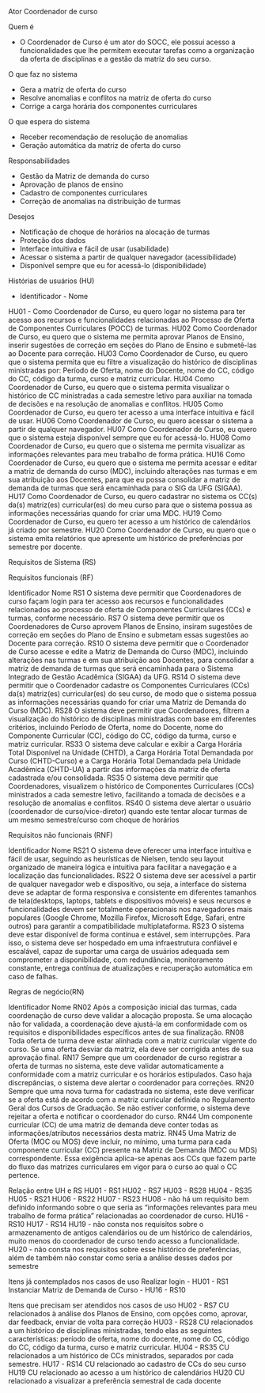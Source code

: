 Ator Coordenador de curso

 Quem é
 - O Coordenador de Curso é um ator do SOCC, ele possui acesso a funcionalidades que lhe permitem executar tarefas como a organização da oferta de disciplinas e a gestão da matriz do seu curso.

O que faz no sistema
- Gera a matriz de oferta do curso 
- Resolve anomalias e conflitos na matriz de oferta do curso  
- Corrige a carga horária dos componentes curriculares

O que espera do sistema
- Receber recomendação de resolução de anomalias
- Geração automática da matriz de oferta do curso  

Responsabilidades
- Gestão da Matriz de demanda do curso
- Aprovação de planos de ensino
- Cadastro de componentes curriculares
- Correção de anomalias na distribuição de turmas

Desejos
- Notificação de choque de horários na alocação de turmas
- Proteção dos dados
- Interface intuitiva e fácil de usar (usabilidade)
- Acessar o sistema a partir de qualquer navegador (acessibilidade)
- Disponível sempre que eu for acessá-lo (disponibilidade)

Histórias de usuários (HU)

- Identificador - Nome

HU01 - Como Coordenador de Curso, eu quero logar no sistema para ter acesso aos recursos e funcionalidades relacionadas ao Processo de Oferta de Componentes Curriculares (POCC) de turmas.
HU02
Como Coordenador de Curso, eu quero que o sistema me permita aprovar Planos de Ensino, inserir sugestões de correção em seções do Plano de Ensino e submetê-las ao Docente para correção.
HU03
Como Coordenador de Curso, eu quero que o sistema permita que eu filtre a visualização do histórico de disciplinas ministradas por: Período de Oferta, nome do Docente, nome do CC, código do CC, código da turma, curso e matriz curricular.
HU04
Como Coordenador de Curso, eu quero que o sistema permita visualizar o histórico de CC ministradas a cada semestre letivo para auxiliar na tomada de decisões e na resolução de anomalias e conflitos.
HU05
Como Coordenador de Curso, eu quero ter acesso a uma interface intuitiva e fácil de usar.
HU06
Como Coordenador de Curso, eu quero acessar o sistema a partir de qualquer navegador.
HU07
Como Coordenador de Curso, eu quero que o sistema esteja disponível sempre que eu for acessá-lo.
HU08
Como Coordenador de Curso, eu quero que o sistema me permita visualizar as informações relevantes para meu trabalho de forma prática.
HU16
Como Coordenador de Curso, eu quero que o sistema me permita acessar e editar a matriz de demanda do curso (MDC), incluindo alterações nas turmas e em sua atribuição aos Docentes, para que eu possa consolidar a matriz de demanda de turmas que será encaminhada para o SIG da UFG (SIGAA).
HU17
Como Coordenador de Curso, eu quero cadastrar no sistema os CC(s) da(s) matriz(es) curricular(es) do meu curso para que o sistema possua as informações necessárias quando for criar uma MDC.
HU19
Como Coordenador de Curso, eu quero ter acesso a um histórico de calendários já criado por semestre.
HU20
Como Coordenador de Curso, eu quero que o sistema emita relatórios que apresente um histórico de preferências por semestre por docente.














Requisitos de Sistema (RS)

Requisitos funcionais (RF)

Identificador
Nome
RS1
O sistema deve permitir que Coordenadores de curso façam login para ter acesso aos recursos e funcionalidades relacionados ao processo de oferta de Componentes Curriculares (CCs) e turmas, conforme necessário.
RS7
O sistema deve permitir que os Coordenadores de Curso aprovem Planos de Ensino, insiram sugestões de correção em seções do Plano de Ensino e submetam essas sugestões ao Docente para correção.
RS10
O sistema deve permitir que o Coordenador de Curso acesse e edite a Matriz de Demanda do Curso (MDC), incluindo alterações nas turmas e em sua atribuição aos Docentes, para consolidar a matriz de demanda de turmas que será encaminhada para o Sistema Integrado de Gestão Acadêmica (SIGAA) da UFG.
RS14
O sistema deve permitir que o Coordenador cadastre os Componentes Curriculares (CCs) da(s) matriz(es) curricular(es) do seu curso, de modo que o sistema possua as informações necessárias quando for criar uma Matriz de Demanda do Curso (MDC).
RS28
O sistema deve permitir que  Coordenadores,   filtrem a visualização do histórico de disciplinas ministradas com base em diferentes critérios, incluindo Período de Oferta, nome do Docente, nome do Componente Curricular (CC), código do CC, código da turma, curso e matriz curricular.
RS33
O sistema deve calcular e exibir a Carga Horária Total Disponível na Unidade (CHTD), a Carga Horária Total Demandada por Curso (CHTD-Curso) e a Carga Horária Total Demandada pela Unidade Acadêmica (CHTD-UA) a partir das informações da matriz de oferta cadastrada e/ou consolidada.
RS35
O sistema deve permitir que  Coordenadores,  visualizem o histórico de Componentes Curriculares (CCs) ministrados a cada semestre letivo, facilitando a tomada de decisões e a resolução de anomalias e conflitos.
RS40
O sistema deve alertar o usuário (coordenador de curso/vice-diretor) quando este tentar alocar turmas de um mesmo semestre/curso com choque de horários


Requisitos não funcionais (RNF)

Identificador
Nome
RS21
O sistema deve oferecer uma interface intuitiva e fácil de usar, seguindo as heurísticas de Nielsen, tendo seu layout organizado de maneira lógica e intuitiva para facilitar a navegação e a localização das funcionalidades.
RS22
O sistema deve ser acessível a partir de qualquer navegador web e dispositivo, ou seja, a interface do sistema deve se adaptar de forma responsiva e consistente em diferentes tamanhos de tela(desktops, laptops, tablets e dispositivos móveis) e seus recursos e funcionalidades devem ser totalmente operacionais nos navegadores mais populares (Google Chrome, Mozilla Firefox, Microsoft Edge, Safari, entre outros) para garantir a compatibilidade multiplataforma.
RS23
O sistema deve estar disponível de forma contínua e estável, sem interrupções. Para isso, o sistema deve ser hospedado em uma infraestrutura confiável e escalável, capaz de suportar uma carga de usuários adequada sem comprometer a disponibilidade, com redundância, monitoramento constante, entrega contínua de atualizações e recuperação automática em caso de falhas.



Regras de negócio(RN)

Identificador
Nome
RN02
Após a composição inicial das turmas, cada coordenação de curso deve validar a alocação proposta. Se uma alocação não for validada, a coordenação deve ajustá-la em conformidade com os requisitos e disponibilidades específicos antes de sua finalização.
RN08
Toda oferta de turma deve estar alinhada com a matriz curricular vigente do curso. Se uma oferta desviar da matriz, ela deve ser corrigida antes de sua aprovação final.
RN17
Sempre que um coordenador de curso registrar a oferta de turmas no sistema, este deve validar automaticamente a conformidade com a matriz curricular e os horários estipulados. Caso haja discrepâncias, o sistema deve alertar o coordenador para correções. 
RN20
Sempre que uma nova turma for cadastrada no sistema, este deve verificar se a oferta está de acordo com a matriz curricular definida no Regulamento Geral dos Cursos de Graduação. Se não estiver conforme, o sistema deve rejeitar a oferta e notificar o coordenador do curso.
RN44
Um componente curricular (CC) de uma matriz de demanda deve conter todas as informações/atributos necessários desta matriz.
RN45
Uma Matriz de Oferta (MOC ou MOS) deve incluir, no mínimo, uma turma para cada componente curricular (CC) presente na Matriz de Demanda (MDC ou MDS) correspondente. Essa exigência aplica-se apenas aos CCs que fazem parte do fluxo das matrizes curriculares em vigor para o curso ao qual o CC pertence.





Relação entre UH e RS
HU01 - RS1
HU02 - RS7
HU03 - RS28
HU04 - RS35
HU05 - RS21
HU06 - RS22
HU07 - RS23
HU08 - não há um requisito bem definido informando sobre o que seria as “informações relevantes para meu trabalho de forma prática” relacionadas ao coordenador de curso.
HU16 - RS10
HU17 - RS14
HU19 - não consta nos requisitos sobre o armazenamento de antigos calendários ou de um histórico de calendários, muito menos do coordenador de curso tendo acesso a funcionalidade.
HU20 - não consta nos requisitos sobre esse histórico de preferências, além de também não constar como seria a análise desses dados por semestre


Itens já contemplados nos casos de uso
Realizar login - HU01 - RS1
Instanciar Matriz de Demanda de Curso - HU16 - RS10
 


Itens que precisam ser atendidos nos casos de uso
HU02 - RS7   CU  relacionados à análise dos Planos de Ensino, com opções como, aprovar, dar feedback, enviar de volta para correção
HU03 - RS28  CU relacionados a um histórico de disciplinas ministradas, tendo elas as seguintes características: período de oferta, nome do docente, nome do CC, código do CC, código da turma, curso e matriz curricular.
HU04 - RS35  CU relacionados a um histórico de CCs ministrados, separados por cada semestre.
HU17 - RS14 CU relacionado ao cadastro de CCs do seu curso
HU19  CU relacionado ao acesso a um histórico de calendários
HU20 CU relacionado a visualizar a preferência semestral de cada docente

